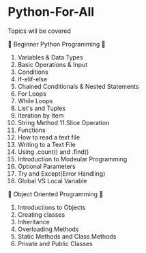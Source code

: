 # Python-For-All
Topics will be covered

📕 Beginner Python Programming 📕
1. Variables & Data Types
2. Basic Operations & Input
3. Conditions
4. If-elif-else
5. Chained Conditionals & Nested Statements
6. For Loops
7. While Loops
8. List's and Tuples
9. Iteration by Item
10. String Method
11.Slice Operation
12. Functions
13. How to read a text file
14. Writing to a Text File
15. Using .count() and .find()
16. Introduction to Modeular Programming
17. Optional Parameters
18. Try and Except(Error Handling)
19. Global VS Local Variable

📗 Object Oriented Programming 📗
1. Introductions to Objects
2. Creating classes
3. Inheritance
4. Overloading Methods
5. Static Methods and Class Methods
6. Private and Public Classes

